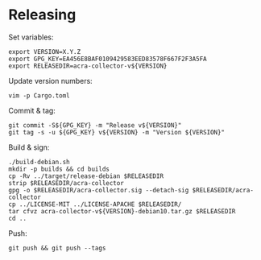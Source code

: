 # Releasing

Set variables:

    export VERSION=X.Y.Z
    export GPG_KEY=EA456E8BAF0109429583EED83578F667F2F3A5FA
    export RELEASEDIR=acra-collector-v${VERSION}

Update version numbers:

    vim -p Cargo.toml

Commit & tag:

    git commit -S${GPG_KEY} -m "Release v${VERSION}"
    git tag -s -u ${GPG_KEY} v${VERSION} -m "Version ${VERSION}"

Build & sign:

    ./build-debian.sh
    mkdir -p builds && cd builds
    cp -Rv ../target/release-debian $RELEASEDIR
    strip $RELEASEDIR/acra-collector
    gpg -o $RELEASEDIR/acra-collector.sig --detach-sig $RELEASEDIR/acra-collector
    cp ../LICENSE-MIT ../LICENSE-APACHE $RELEASEDIR/
    tar cfvz acra-collector-v${VERSION}-debian10.tar.gz $RELEASEDIR
    cd ..

Push:

    git push && git push --tags
